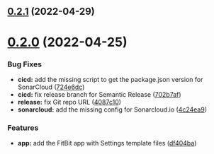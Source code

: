 ## [0.2.1](https://github.com/timoa/fitbit-off-peak-hours/compare/v0.2.0...v0.2.1) (2022-04-29)

# [0.2.0](https://github.com/timoa/fitbit-off-peak-hours/compare/v0.1.0...v0.2.0) (2022-04-25)


### Bug Fixes

* **cicd:** add the missing script to get the package.json version for SonarCloud ([724e6dc](https://github.com/timoa/fitbit-off-peak-hours/commit/724e6dc2f42d9bfaa437f918c14858876309c7bc))
* **cicd:** fix release branch for Semantic Release ([702b7af](https://github.com/timoa/fitbit-off-peak-hours/commit/702b7affdb1aff94d73502b0bb111f9684b06155))
* **release:** fix Git repo URL ([4087c10](https://github.com/timoa/fitbit-off-peak-hours/commit/4087c10a0214c52fbcd7eedcdfb73a5a0e289a99))
* **sonarcloud:** add the missing config for Sonarcloud.io ([4c24ea9](https://github.com/timoa/fitbit-off-peak-hours/commit/4c24ea9e48fa7f0737de9acef4aff17caf8e16ec))


### Features

* **app:** add the FitBit app with Settings template files ([df404ba](https://github.com/timoa/fitbit-off-peak-hours/commit/df404ba65fea4255af8eab318c47ca1903056ff8))
